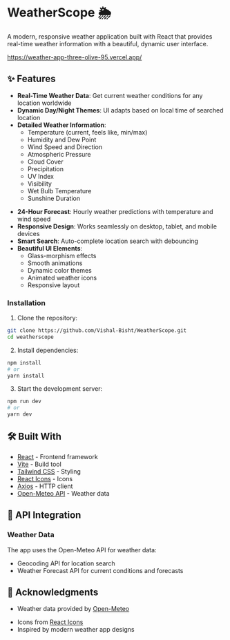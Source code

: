# WeatherScope 🌦️

A modern, responsive weather application built with React that provides real-time weather information with a beautiful, dynamic user interface.

https://weather-app-three-olive-95.vercel.app/

## ✨ Features

- **Real-Time Weather Data**: Get current weather conditions for any location worldwide
- **Dynamic Day/Night Themes**: UI adapts based on local time of searched location
- **Detailed Weather Information**:
  - Temperature (current, feels like, min/max)
  - Humidity and Dew Point
  - Wind Speed and Direction
  - Atmospheric Pressure
  - Cloud Cover
  - Precipitation
  - UV Index
  - Visibility
  - Wet Bulb Temperature
  - Sunshine Duration
  
<!-- - **Location-Based Background**: Dynamic background images based on searched location (requires Unsplash API key) -->
- **24-Hour Forecast**: Hourly weather predictions with temperature and wind speed
- **Responsive Design**: Works seamlessly on desktop, tablet, and mobile devices
- **Smart Search**: Auto-complete location search with debouncing
- **Beautiful UI Elements**:
  - Glass-morphism effects
  - Smooth animations
  - Dynamic color themes
  - Animated weather icons
  - Responsive layout


### Installation

1. Clone the repository:
```bash
git clone https://github.com/Vishal-Bisht/WeatherScope.git
cd weatherscope
```

2. Install dependencies:
```bash
npm install
# or
yarn install
```
<!-- 
3. Create a `.env` file in the root directory and add your Unsplash API key (optional):
```env
VITE_UNSPLASH_API_KEY=your_unsplash_api_key_here
``` -->

3. Start the development server:
```bash
npm run dev
# or
yarn dev
```

## 🛠️ Built With

- [React](https://reactjs.org/) - Frontend framework
- [Vite](https://vitejs.dev/) - Build tool
- [Tailwind CSS](https://tailwindcss.com/) - Styling
- [React Icons](https://react-icons.github.io/react-icons/) - Icons
- [Axios](https://axios-http.com/) - HTTP client
- [Open-Meteo API](https://open-meteo.com/) - Weather data
<!-- - [Unsplash API](https://unsplash.com/developers) - Location images -->

## 📱 API Integration

### Weather Data
The app uses the Open-Meteo API for weather data:
- Geocoding API for location search
- Weather Forecast API for current conditions and forecasts

<!-- ### Background Images
Optional integration with Unsplash API for location-based background images:
- Requires an API key from Unsplash
- Automatically fetches relevant images for searched locations
- Proper attribution included -->


<!-- ## 📝 License

This project is licensed under the MIT License - see the [LICENSE](LICENSE) file for details. -->

## 🙏 Acknowledgments

- Weather data provided by [Open-Meteo](https://open-meteo.com/)
<!-- - Location images provided by [Unsplash](https://unsplash.com/) -->
- Icons from [React Icons](https://react-icons.github.io/react-icons/)
- Inspired by modern weather app designs